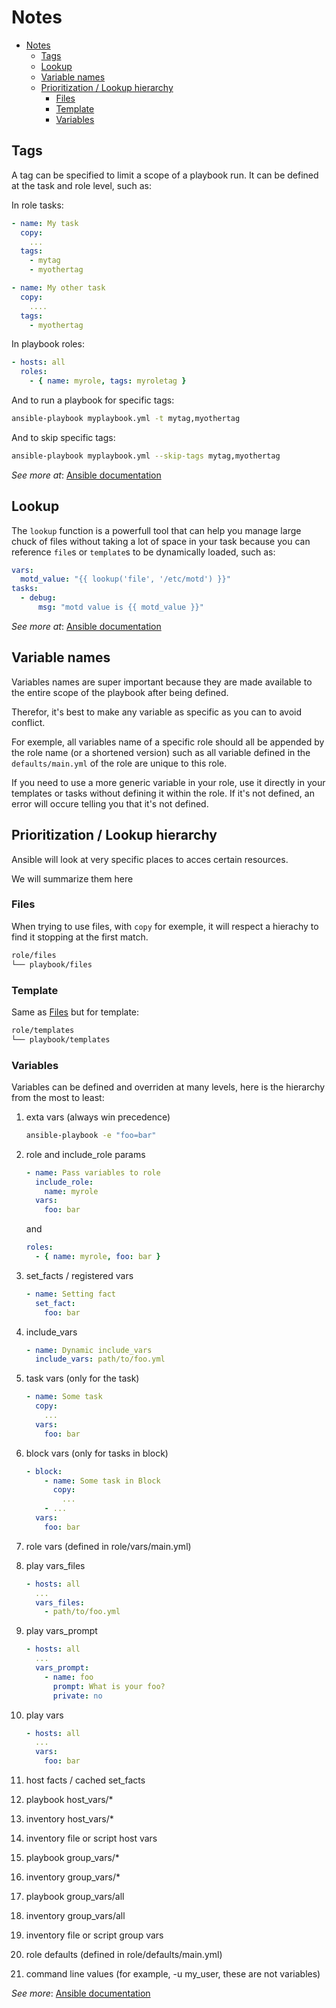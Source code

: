 # Notes

- [Notes](#notes)
  - [Tags](#tags)
  - [Lookup](#lookup)
  - [Variable names](#variable-names)
  - [Prioritization / Lookup hierarchy](#prioritization--lookup-hierarchy)
    - [Files](#files)
    - [Template](#template)
    - [Variables](#variables)

## Tags

A tag can be specified to limit a scope of a playbook run.
It can be defined at the task and role level, such as:

In role tasks:

```yaml
- name: My task
  copy:
    ...
  tags:
    - mytag
    - myothertag

- name: My other task
  copy:
    ....
  tags:
    - myothertag
```

In playbook roles:

```yaml
- hosts: all
  roles:
    - { name: myrole, tags: myroletag }
```

And to run a playbook for specific tags:

```bash
ansible-playbook myplaybook.yml -t mytag,myothertag
```

And to skip specific tags:

```bash
ansible-playbook myplaybook.yml --skip-tags mytag,myothertag
```

*See more at*: [Ansible documentation](https://docs.ansible.com/ansible/latest/user_guide/playbooks_tags.html)

## Lookup

The `lookup` function is a powerfull tool that can help you manage large chuck of files without taking a lot of space in your task because you can reference `file`s or `template`s to be dynamically loaded, such as:

```yaml
vars:
  motd_value: "{{ lookup('file', '/etc/motd') }}"
tasks:
  - debug:
      msg: "motd value is {{ motd_value }}"
```

*See more at*: [Ansible documentation](https://docs.ansible.com/ansible/latest/user_guide/playbooks_lookups.html)

## Variable names

Variables names are super important because they are made available to the entire scope of the playbook after being defined.

Therefor, it's best to make any variable as specific as you can to avoid conflict.

For exemple, all variables name of a specific role should all be appended by the role name (or a shortened version) such as all variable defined in the `defaults/main.yml` of the role are unique to this role.

If you need to use a more generic variable in your role, use it directly in your templates or tasks without defining it within the role. If it's not defined, an error will occure telling you that it's not defined.

## Prioritization / Lookup hierarchy

Ansible will look at very specific places to acces certain resources.

We will summarize them here

### Files

When trying to use files, with `copy` for exemple, it will respect a hierachy to find it stopping at the first match.

```bash
role/files
└── playbook/files
```

### Template

Same as [Files](#files) but for template:

```bash
role/templates
└── playbook/templates
```

### Variables

Variables can be defined and overriden at many levels, here is the hierarchy from the most to least:

1. exta vars (always win precedence)

    ```bash
    ansible-playbook -e "foo=bar"
    ```

2. role and include_role params

   ```yaml
   - name: Pass variables to role
     include_role:
       name: myrole
     vars:
       foo: bar
   ```

   and

   ```yaml
   roles:
     - { name: myrole, foo: bar }
   ```

3. set_facts / registered vars

   ```yaml
   - name: Setting fact
     set_fact:
       foo: bar
   ```

4. include_vars

   ```yaml
   - name: Dynamic include_vars
     include_vars: path/to/foo.yml
   ```

5. task vars (only for the task)

   ```yaml
   - name: Some task
     copy:
       ...
     vars:
       foo: bar
   ```

6. block vars (only for tasks in block)

   ```yaml
   - block:
       - name: Some task in Block
         copy:
           ...
       - ...
     vars:
       foo: bar
   ```

7. role vars (defined in role/vars/main.yml)
8. play vars_files

    ```yaml
    - hosts: all
      ...
      vars_files:
        - path/to/foo.yml
    ```

9. play vars_prompt

    ```yaml
    - hosts: all
      ...
      vars_prompt:
        - name: foo
          prompt: What is your foo?
          private: no
    ```

10. play vars

    ```yaml
    - hosts: all
      ...
      vars:
        foo: bar
    ```

11. host facts / cached set_facts
12. playbook host_vars/*
13. inventory host_vars/*
14. inventory file or script host vars
15. playbook group_vars/*
16. inventory group_vars/*
17. playbook group_vars/all
18. inventory group_vars/all
19. inventory file or script group vars
20. role defaults (defined in role/defaults/main.yml)
21. command line values (for example, -u my_user, these are not variables)

*See more*: [Ansible documentation](https://docs.ansible.com/ansible/latest/user_guide/playbooks_variables.html#understanding-variable-precedence)
